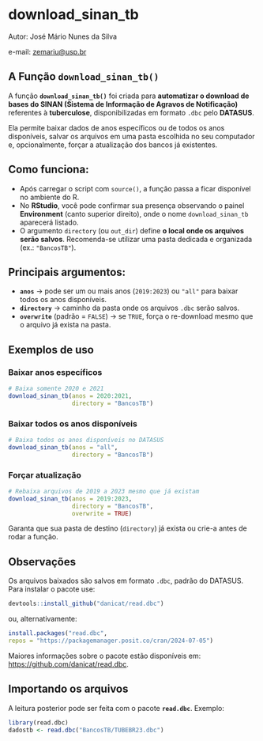 
<!-- README.md is generated from README.Rmd. Please edit that file -->

# download_sinan_tb

Autor: José Mário Nunes da Silva

e-mail: <zemariu@usp.br>

<!-- badges: start -->

<!-- badges: end -->

## A Função `download_sinan_tb()`

A função **`download_sinan_tb()`** foi criada para **automatizar o
download de bases do SINAN (Sistema de Informação de Agravos de
Notificação)** referentes à **tuberculose**, disponibilizadas em formato
`.dbc` pelo **DATASUS**.

Ela permite baixar dados de anos específicos ou de todos os anos
disponíveis, salvar os arquivos em uma pasta escolhida no seu computador
e, opcionalmente, forçar a atualização dos bancos já existentes.

## Como funciona:

- Após carregar o script com `source()`, a função passa a ficar
  disponível no ambiente do R.
- No **RStudio**, você pode confirmar sua presença observando o painel
  **Environment** (canto superior direito), onde o nome
  `download_sinan_tb` aparecerá listado.
- O argumento `directory` (ou `out_dir`) define **o local onde os
  arquivos serão salvos**. Recomenda-se utilizar uma pasta dedicada e
  organizada (ex.: `"BancosTB"`).

## Principais argumentos:

- **`anos`** → pode ser um ou mais anos (`2019:2023`) ou `"all"` para
  baixar todos os anos disponíveis.
- **`directory`** → caminho da pasta onde os arquivos `.dbc` serão
  salvos.
- **`overwrite`** (padrão = `FALSE`) → se `TRUE`, força o re-download
  mesmo que o arquivo já exista na pasta.

## Exemplos de uso

### Baixar anos específicos

``` r
# Baixa somente 2020 e 2021 
download_sinan_tb(anos = 2020:2021, 
                  directory = "BancosTB")
```

### Baixar todos os anos disponíveis

``` r
# Baixa todos os anos disponíveis no DATASUS
download_sinan_tb(anos = "all", 
                  directory = "BancosTB")
```

### Forçar atualização

``` r
# Rebaixa arquivos de 2019 a 2023 mesmo que já existam
download_sinan_tb(anos = 2019:2023, 
                  directory = "BancosTB", 
                  overwrite = TRUE)
```

Garanta que sua pasta de destino (`directory`) já exista ou crie-a antes
de rodar a função.

## Observações

Os arquivos baixados são salvos em formato `.dbc`, padrão do DATASUS.
Para instalar o pacote use:

``` r
devtools::install_github("danicat/read.dbc")
```

ou, alternativamente:

``` r
install.packages("read.dbc", 
repos = "https://packagemanager.posit.co/cran/2024-07-05")
```

Maiores informações sobre o pacote estão disponíveis em:
<https://github.com/danicat/read.dbc>.

## Importando os arquivos

A leitura posterior pode ser feita com o pacote **`read.dbc`**. Exemplo:

``` r
library(read.dbc)
dadostb <- read.dbc("BancosTB/TUBEBR23.dbc")
```
